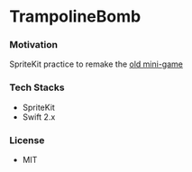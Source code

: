 TrampolineBomb
==============

### Motivation

SpriteKit practice to remake the [old mini-game](http://www.mariowiki.com/Bob-omb_Trampoline)

### Tech Stacks

* SpriteKit
* Swift 2.x

### License

* MIT

